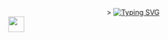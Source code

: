 <div align="center">>
<a href="https://git.io/typing-svg">
  <img src="https://readme-typing-svg.herokuapp.com?font=Fira+Code&pause=1000&width=435&lines=Hi+there%2C+I'm+Vadim" alt="Typing SVG" />
</a>
 </div>
<img src="https://github.com/blackcater/blackcater/raw/main/images/Hi.gif" height="32"/></h1>

